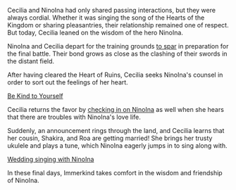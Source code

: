 <!-- title: The Knight and the Hero -->

Cecilia and NinoIna had only shared passing interactions, but they were always cordial. Whether it was singing the song of the Hearts of the Kingdom or sharing pleasantries, their relationship remained one of respect. But today, Cecilia leaned on the wisdom of the hero NinoIna.

NinoIna and Cecilia depart for the training grounds [to spar](https://www.youtube.com/watch?v=wYTiK9cm_bo&t=6470s) in preparation for the final battle. Their bond grows as close as the clashing of their swords in the distant field.

After having cleared the Heart of Ruins, Cecilia seeks NinoIna's counsel in order to sort out the feelings of her heart.

[Be Kind to Yourself](#embed:https://www.youtube.com/watch?v=wYTiK9cm_bo&t=9750s)

Cecilia returns the favor by [checking in on NinoIna](https://www.youtube.com/watch?v=wYTiK9cm_bo&t=10940s) as well when she hears that there are troubles with NinoIna's love life.

Suddenly, an announcement rings through the land, and Cecilia learns that her cousin, Shakira, and Roa are getting married! She brings her trusty ukulele and plays a tune, which NinoIna eagerly jumps in to sing along with.

[Wedding singing with NinoIna](#embed:https://www.youtube.com/live/wYTiK9cm_bo?si=9Mkh4yfK-FLDQOC6&t=11252)

In these final days, Immerkind takes comfort in the wisdom and friendship of NinoIna.